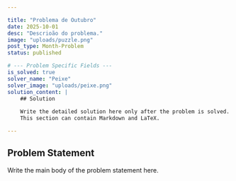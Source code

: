 ```yaml
---

title: "Problema de Outubro"
date: 2025-10-01
desc: "Descrioão do problema."
image: "uploads/puzzle.png"
post_type: Month-Problem
status: published

# --- Problem Specific Fields ---
is_solved: true
solver_name: "Peixe"
solver_image: "uploads/peixe.png"
solution_content: |
    ## Solution
    
    Write the detailed solution here only after the problem is solved.
    This section can contain Markdown and LaTeX.

---
```


## Problem Statement

Write the main body of the problem statement here.
